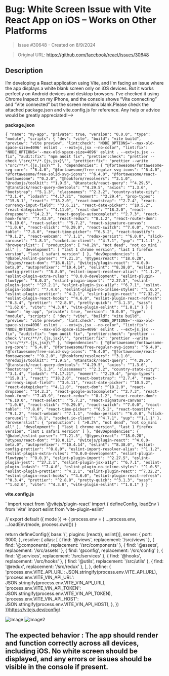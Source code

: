 # Bug: White Screen Issue with Vite React App on iOS – Works on Other Platforms

> Issue #30648 - Created on 8/9/2024

> Original URL: https://github.com/facebook/react/issues/30648

## Description

I’m developing a React application using Vite, and I'm facing an issue where the app displays a white blank screen only on iOS devices. But it works perfectly on Android devices and desktop browsers. I’ve checked it using Chrome Inspect on my iPhone, and the console shows “Vite connecting” and “Vite connected” but the screen remains blank.Please check the attached package.json and vite.config.js for reference. Any help or advice would be greatly appreciated!-->




**package.json**

`{
  "name": "my-app",
  "private": true,
  "version": "0.0.0",
  "type": "module",
  "scripts": {
    "dev": "vite",
    "build": "vite build",
    "preview": "vite preview",
    "lint:check": "NODE_OPTIONS='--max-old-space-size=4096' eslint . --ext=js,jsx --no-color",
    "lint:fix": "NODE_OPTIONS='--max-old-space-size=4096' eslint . --ext=js,jsx --fix",
    "audit:fix": "npm audit fix",
    "prettier:check": "prettier --check \"src/**/*.{js,jsx}\"",
    "prettier:fix": "prettier --write \"src/**/*.{js,jsx}\""
  },
  "dependencies": {
    "@fortawesome/fontawesome-svg-core": "^6.4.0",
    "@fortawesome/free-regular-svg-icons": "^6.4.0",
    "@fortawesome/free-solid-svg-icons": "^6.4.0",
    "@fortawesome/react-fontawesome": "^0.2.0",
    "@hookform/resolvers": "^3.1.0",
    "@reduxjs/toolkit": "^1.9.5",
    "@tanstack/react-query": "^4.29.5",
    "@tanstack/react-query-devtools": "^4.29.5",
    "axios": "^1.3.6",
    "bootstrap": "^5.1.3",
    "classnames": "^2.3.2",
    "country-state-city": "^3.1.4",
    "lodash": "^4.17.21",
    "moment": "^2.29.4",
    "prop-types": "^15.8.1",
    "react": "^18.2.0",
    "react-bootstrap": "^2.7.4",
    "react-currency-input-field": "^3.6.11",
    "react-date-picker": "^10.5.2",
    "react-datepicker": "^4.11.0",
    "react-dom": "^18.2.0",
    "react-dropzone": "^14.2.3",
    "react-google-autocomplete": "^2.7.3",
    "react-hook-form": "^7.43.9",
    "react-redux": "^8.1.2",
    "react-router-dom": "^6.10.0",
    "react-select": "^5.7.2",
    "react-signature-canvas": "^1.0.6",
    "react-slick": "^0.29.0",
    "react-switch": "^7.0.0",
    "react-table": "^7.8.0",
    "react-time-picker": "^6.5.2",
    "react-toastify": "^9.1.2",
    "react-webcam": "^7.1.1",
    "redux-persist": "^6.0.0",
    "slick-carousel": "^1.8.1",
    "socket.io-client": "^4.7.1",
    "yup": "^1.1.1"
  },
  "browserslist": {
    "production": [
      ">0.2%",
      "not dead",
      "not op_mini all"
    ],
    "development": [
      "last 1 chrome version",
      "last 1 firefox version",
      "last 1 safari version"
    ]
  },
  "devDependencies": {
    "@babel/eslint-parser": "^7.21.3",
    "@types/react": "^18.0.28",
    "@types/react-dom": "^18.0.11",
    "@vitejs/plugin-react": "^4.0.0-beta.0",
    "autoprefixer": "^10.4.14",
    "eslint": "^8.38.0",
    "eslint-config-prettier": "^8.8.0",
    "eslint-import-resolver-alias": "^1.1.2",
    "eslint-plugin-extra-rules": "^0.0.0-development",
    "eslint-plugin-flowtype": "^8.0.3",
    "eslint-plugin-import": "^2.27.5",
    "eslint-plugin-jest": "^27.2.1",
    "eslint-plugin-jsx-a11y": "^6.7.1",
    "eslint-plugin-lodash": "^7.4.0",
    "eslint-plugin-no-inline-styles": "^1.0.5",
    "eslint-plugin-prettier": "^4.2.1",
    "eslint-plugin-react": "^7.32.2",
    "eslint-plugin-react-hooks": "^4.6.0",
    "eslint-plugin-react-refresh": "^0.3.4",
    "prettier": "^2.8.8",
    "pretty-quick": "^3.1.3",
    "sass": "^1.62.0",
    "vite": "^4.3.0",
    "vite-plugin-eslint": "^1.8.1"
  }
}
{
  "name": "my-app",
  "private": true,
  "version": "0.0.0",
  "type": "module",
  "scripts": {
    "dev": "vite",
    "build": "vite build",
    "preview": "vite preview",
    "lint:check": "NODE_OPTIONS='--max-old-space-size=4096' eslint . --ext=js,jsx --no-color",
    "lint:fix": "NODE_OPTIONS='--max-old-space-size=4096' eslint . --ext=js,jsx --fix",
    "audit:fix": "npm audit fix",
    "prettier:check": "prettier --check \"src/**/*.{js,jsx}\"",
    "prettier:fix": "prettier --write \"src/**/*.{js,jsx}\""
  },
  "dependencies": {
    "@fortawesome/fontawesome-svg-core": "^6.4.0",
    "@fortawesome/free-regular-svg-icons": "^6.4.0",
    "@fortawesome/free-solid-svg-icons": "^6.4.0",
    "@fortawesome/react-fontawesome": "^0.2.0",
    "@hookform/resolvers": "^3.1.0",
    "@reduxjs/toolkit": "^1.9.5",
    "@tanstack/react-query": "^4.29.5",
    "@tanstack/react-query-devtools": "^4.29.5",
    "axios": "^1.3.6",
    "bootstrap": "^5.1.3",
    "classnames": "^2.3.2",
    "country-state-city": "^3.1.4",
    "lodash": "^4.17.21",
    "moment": "^2.29.4",
    "prop-types": "^15.8.1",
    "react": "^18.2.0",
    "react-bootstrap": "^2.7.4",
    "react-currency-input-field": "^3.6.11",
    "react-date-picker": "^10.5.2",
    "react-datepicker": "^4.11.0",
    "react-dom": "^18.2.0",
    "react-dropzone": "^14.2.3",
    "react-google-autocomplete": "^2.7.3",
    "react-hook-form": "^7.43.9",
    "react-redux": "^8.1.2",
    "react-router-dom": "^6.10.0",
    "react-select": "^5.7.2",
    "react-signature-canvas": "^1.0.6",
    "react-slick": "^0.29.0",
    "react-switch": "^7.0.0",
    "react-table": "^7.8.0",
    "react-time-picker": "^6.5.2",
    "react-toastify": "^9.1.2",
    "react-webcam": "^7.1.1",
    "redux-persist": "^6.0.0",
    "slick-carousel": "^1.8.1",
    "socket.io-client": "^4.7.1",
    "yup": "^1.1.1"
  },
  "browserslist": {
    "production": [
      ">0.2%",
      "not dead",
      "not op_mini all"
    ],
    "development": [
      "last 1 chrome version",
      "last 1 firefox version",
      "last 1 safari version"
    ]
  },
  "devDependencies": {
    "@babel/eslint-parser": "^7.21.3",
    "@types/react": "^18.0.28",
    "@types/react-dom": "^18.0.11",
    "@vitejs/plugin-react": "^4.0.0-beta.0",
    "autoprefixer": "^10.4.14",
    "eslint": "^8.38.0",
    "eslint-config-prettier": "^8.8.0",
    "eslint-import-resolver-alias": "^1.1.2",
    "eslint-plugin-extra-rules": "^0.0.0-development",
    "eslint-plugin-flowtype": "^8.0.3",
    "eslint-plugin-import": "^2.27.5",
    "eslint-plugin-jest": "^27.2.1",
    "eslint-plugin-jsx-a11y": "^6.7.1",
    "eslint-plugin-lodash": "^7.4.0",
    "eslint-plugin-no-inline-styles": "^1.0.5",
    "eslint-plugin-prettier": "^4.2.1",
    "eslint-plugin-react": "^7.32.2",
    "eslint-plugin-react-hooks": "^4.6.0",
    "eslint-plugin-react-refresh": "^0.3.4",
    "prettier": "^2.8.8",
    "pretty-quick": "^3.1.3",
    "sass": "^1.62.0",
    "vite": "^4.3.0",
    "vite-plugin-eslint": "^1.8.1"
  }
}`





**vite.config.js**

` import react from '@vitejs/plugin-react'
import { defineConfig, loadEnv } from 'vite'
import eslint from 'vite-plugin-eslint'

// 
export default ({ mode }) => {
  process.env = { ...process.env, ...loadEnv(mode, process.cwd()) }

  return defineConfig({
    base:'/',
    plugins: [react(), eslint()],
    server: {
      port: 3000,
    },
    resolve: {
      alias: [
        { find: '@views', replacement: '/src/views' },
        { find: '@components', replacement: '/src/components' },
        { find: '@assets', replacement: '/src/assets' },
        { find: '@config', replacement: '/src/config' },
        { find: '@services', replacement: '/src/services' },
        { find: '@hooks', replacement: '/src/hooks' },
        { find: '@utils', replacement: '/src/utils' },
        { find: '@redux', replacement: '/src/redux' },
      ],
    },
    define: {
      'process.env.VITE_API_URL': JSON.stringify(process.env.VITE_API_URL),
      'process.env.VITE_VIN_API_URL': JSON.stringify(process.env.VITE_VIN_API_URL),
      'process.env.VITE_VIN_API_TOKEN': JSON.stringify(process.env.VITE_VIN_API_TOKEN),
      'process.env.VITE_VIN_API_HOST': JSON.stringify(process.env.VITE_VIN_API_HOST),
    },
  })
}}https://vitejs.dev/config/
 `




![Image](https://github.com/user-attachments/assets/5b2b518d-c461-4fdf-84dc-d52e65beb4b4)
![Image2](https://github.com/user-attachments/assets/f40749b5-febc-4a3d-bd9f-4d219ba6905e)





## The expected behavior : The app should render and function correctly across all devices, including iOS. No white screen should be displayed, and any errors or issues should be visible in the console if present.

